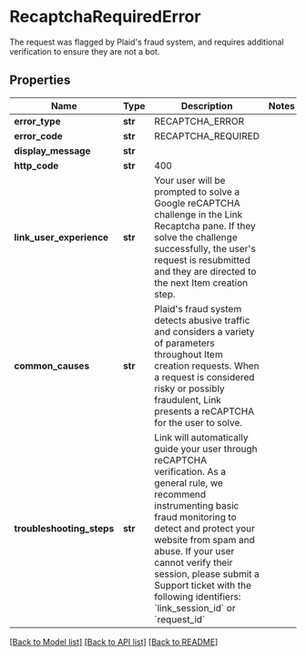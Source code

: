# RecaptchaRequiredError

The request was flagged by Plaid's fraud system, and requires additional verification to ensure they are not a bot.
## Properties
Name | Type | Description | Notes
------------ | ------------- | ------------- | -------------
**error_type** | **str** | RECAPTCHA_ERROR | 
**error_code** | **str** | RECAPTCHA_REQUIRED | 
**display_message** | **str** |  | 
**http_code** | **str** | 400 | 
**link_user_experience** | **str** | Your user will be prompted to solve a Google reCAPTCHA challenge in the Link Recaptcha pane. If they solve the challenge successfully, the user&#39;s request is resubmitted and they are directed to the next Item creation step. | 
**common_causes** | **str** | Plaid&#39;s fraud system detects abusive traffic and considers a variety of parameters throughout Item creation requests. When a request is considered risky or possibly fraudulent, Link presents a reCAPTCHA for the user to solve. | 
**troubleshooting_steps** | **str** | Link will automatically guide your user through reCAPTCHA verification. As a general rule, we recommend instrumenting basic fraud monitoring to detect and protect your website from spam and abuse.  If your user cannot verify their session, please submit a Support ticket with the following identifiers: &#x60;link_session_id&#x60; or &#x60;request_id&#x60; | 

[[Back to Model list]](../README.md#documentation-for-models) [[Back to API list]](../README.md#documentation-for-api-endpoints) [[Back to README]](../README.md)


